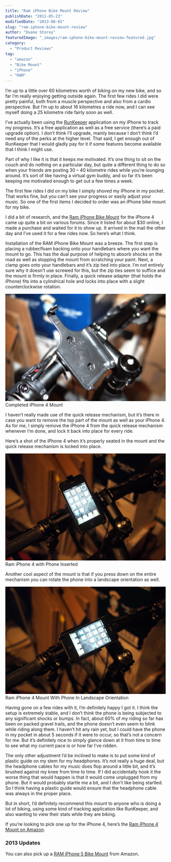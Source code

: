 ```yaml
---
title: "Ram iPhone Bike Mount Review"
publishDate: "2011-05-23"
modifiedDate: "2013-08-01"
slug: "ram-iphone-bike-mount-review"
author: "Duane Storey"
featuredImage: "_images/ram-iphone-bike-mount-review-featured.jpg"
category:
  - "Product Reviews"
tag:
  - "amazon"
  - "Bike Mount"
  - "iPhone"
  - "RAM"
---
```


I’m up to a little over 60 kilometres worth of biking on my new bike, and so far I’m really enjoying getting outside again. The first few rides I did were pretty painful, both from a muscle perspective and also from a cardio perspective. But I’m up to about 16 kilometres a ride now, and I can see myself doing a 25 kilometre ride fairly soon as well.

I’ve actually been using the [RunKeeper](http://runkeeper.com) application on my iPhone to track my progress. It’s a free application as well as a free service (there’s a paid upgrade option). I don’t think I’ll upgrade, mainly because I don’t think I’d need any of the perks at the higher level. That said, I get enough out of RunKeeper that I would gladly pay for it if some features become available that I think I might use.

Part of why I like it is that it keeps me motivated. It’s one thing to sit on the couch and do nothing on a particular day, but quite a different thing to do so when your friends are posting 30 – 40 kilometre rides while you’re lounging around. It’s sort of like having a virtual gym buddy, and so far it’s been keeping me motivated enough to get out a few times a week.

The first few rides I did on my bike I simply shoved my iPhone in my pocket. That works fine, but you can’t see your progress or easily adjust your music. So one of the first items I decided to order was an iPhone bike mount for my bike.

I did a bit of research, and the [Ram iPhone Bike Mount](http://www.ram-mount.com/NewProducts/appleiphone4mounts/tabid/2858/Default.aspx) for the iPhone 4 came up quite a bit on various forums. Since it listed for about $30 online, I made a purchase and waited for it to show up. It arrived in the mail the other day and I’ve used it for a few rides now. So here’s what I think.

Installation of the RAM iPhone Bike Mount was a breeze. The first step is placing a rubber/foam backing onto your handlebars where you want the mount to go. This has the dual purpose of helping to absorb shocks on the road as well as stopping the mount from scratching your paint. Next, a clamp goes onto your handlebars and it’s zip tied into place. I’m not entirely sure why it doesn’t use screwed for this, but the zip ties seem to suffice and the mount is firmly in place. Finally, a quick release adapter (that holds the iPhone) fits into a cylindrical hole and locks into place with a slight counterclockwise rotation.

[![](_images/ram-iphone-bike-mount-review-1.jpg "Ram iPhone 4 Mount")](http://www.migratorynerd.com/wordpress/wp-content/uploads/2011/05/p1.jpg)Completed iPhone 4 Mount



I haven’t really made use of the quick release mechanism, but it’s there in case you want to remove the top part of the mount as well as your iPhone 4. As for me, I simply remove the iPhone 4 from the quick release mechanism whenever I’m done, and lock it back into place for every ride.

Here’s a shot of the iPhone 4 when it’s properly seated in the mount and the quick release mechanism is locked into place.

[![](_images/ram-iphone-bike-mount-review-2.jpg "iPhone 4 On The Ram Mount")](http://www.migratorynerd.com/wordpress/wp-content/uploads/2011/05/p2.jpg)Ram iPhone 4 with Phone Inserted



Another cool aspect of the mount is that if you press down on the entire mechanism you can rotate the phone into a landscape orientation as well.

[![](_images/ram-iphone-bike-mount-review-3.jpg "OLYMPUS DIGITAL CAMERA")](http://www.migratorynerd.com/wordpress/wp-content/uploads/2011/05/p3.jpg)Ram iPhone 4 Mount With Phone In Landscape Orientation



Having gone on a few rides with it, I’m definitely happy I got it. I think the setup is extremely stable, and I don’t think the phone is being subjected to any significant shocks or bumps. In fact, about 60% of my riding so far has been on packed gravel trails, and the phone doesn’t even seem to blink while riding along them. I haven’t hit any rain yet, but I could have the phone in my pocket in about 5 seconds if it were to occur, so that’s not a concern for me. But it’s definitely nice to simply glance down at it from time to time to see what my current pace is or how far I’ve ridden.

The only other adjustment I’d be inclined to make is to put some kind of plastic guide on my stem for my headphones. It’s not really a huge deal, but the headphone cables for my music does flop around a little bit, and it’s brushed against my knee from time to time. If I did accidentally hook it the worse thing that would happen is that it would come unplugged from my phone. But it would probably startle me a bit, and I don’t like being startled. So I think having a plastic guide would ensure that the headphone cable was always in the proper place.

But in short, I’d definitely recommend this mount to anyone who is doing a lot of biking, using some kind of tracking application like RunKeeper, and also wanting to view their stats while they are biking.

If you’re looking to pick one up for the iPhone 4, here’s the [Ram iPhone 4 Mount on Amazon](http://www.amazon.com/gp/product/B003ZFL4K2/ref=as_li_qf_sp_asin_il_tl?ie=UTF8&tag=duanstor-20&linkCode=as2&camp=1789&creative=9325&creativeASIN=B003ZFL4K2).

### 2013 Updates

You can also pick up a [RAM iPhone 5 Bike Mount](http://www.amazon.com/gp/product/B00AG1K3NC/ref=as_li_qf_sp_asin_il_tl?ie=UTF8&camp=1789&creative=9325&creativeASIN=B00AG1K3NC&linkCode=as2&tag=duanstor-20) from Amazon.
